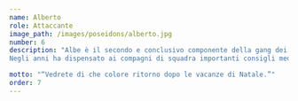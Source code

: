 ```yaml
---
name: Alberto
role: Attaccante
image_path: /images/poseidons/alberto.jpg
number: 6
description: "Albe è il secondo e conclusivo componente della gang dei medici-chirurghi della Posedion; quando lui e Lollo sono assieme (quindi molto spesso) li sentirete usare il loro slang di strada, con parole in codice del tipo “peroneo astragalico” o “legamento talofibulare”; tutt’ora abbiamo difficoltà a tradurre la loro lingua quindi annuiamo e basta.  
Negli anni ha dispensato ai compagni di squadra importanti consigli medici in merito ai danni dovuti consumo di insaccati e alcolici; il problema è che lo ha sempre fatto davanti a tavolate di pizze al salame piccante (senza dimenticare la lardo e rucola) innaffiate da ampi litri birra. "

motto: "“Vedrete di che colore ritorno dopo le vacanze di Natale.”"
order: 7
---
```

